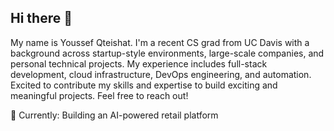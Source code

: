 ## Hi there 👋
My name is Youssef Qteishat. I'm a recent CS grad from UC Davis with a background across startup-style environments, large-scale companies, and personal technical projects. My experience includes full-stack development, cloud infrastructure, DevOps engineering, and automation. Excited to contribute my skills and expertise to build exciting and meaningful projects. Feel free to reach out!

🔭 Currently: Building an AI-powered retail platform

<!--
- 🌱 I’m currently learning:
- 👯 I’m looking to collaborate on ...
- 🤔 I’m looking for help with ...
- 💬 Ask me about ...
- 📫 How to reach me: ...
- 😄 Pronouns: ...
- ⚡ Fun fact: ...
-->
